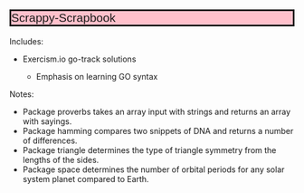 <!DOCTYPE html>
<html>
<head>
</head>
<body>
<article>
<h1 style="@import url('https://fonts.googleapis.com/css?family=Ubuntu&display=swap'); font-family: 'Ubuntu', sans-serif; font-weight: lighter; border:solid; background-color: pink;" >Scrappy-Scrapbook</h1>
<p>Includes:
<ul>
<li>Exercism.io go-track solutions</li>
<ul><li>Emphasis on learning GO syntax</li></ul>
</ul>
</p>
<p>Notes:
<ul>
<li>Package proverbs takes an array input with strings and returns an array with sayings.</li>
<li>Package hamming compares two snippets of DNA and returns a number of differences.</li>
<li>Package triangle  determines the type of triangle symmetry from the lengths of the sides.</li>
<li>Package space determines the number of orbital periods for any solar system planet compared to Earth.</li>
</ul>
</p>
</article>
</body>
</html>

